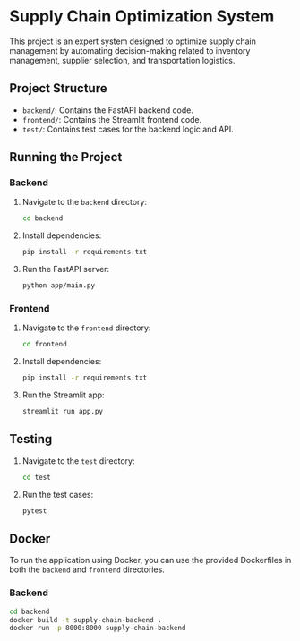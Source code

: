 # Supply Chain Optimization System

This project is an expert system designed to optimize supply chain management by automating decision-making related to inventory management, supplier selection, and transportation logistics.

## Project Structure

- `backend/`: Contains the FastAPI backend code.
- `frontend/`: Contains the Streamlit frontend code.
- `test/`: Contains test cases for the backend logic and API.

## Running the Project

### Backend
1. Navigate to the `backend` directory:
    ```bash
    cd backend
    ```
2. Install dependencies:
    ```bash
    pip install -r requirements.txt
    ```
3. Run the FastAPI server:
    ```bash
    python app/main.py
    ```

### Frontend
1. Navigate to the `frontend` directory:
    ```bash
    cd frontend
    ```
2. Install dependencies:
    ```bash
    pip install -r requirements.txt
    ```
3. Run the Streamlit app:
    ```bash
    streamlit run app.py
    ```

## Testing
1. Navigate to the `test` directory:
    ```bash
    cd test
    ```
2. Run the test cases:
    ```bash
    pytest
    ```

## Docker
To run the application using Docker, you can use the provided Dockerfiles in both the `backend` and `frontend` directories.

### Backend
```bash
cd backend
docker build -t supply-chain-backend .
docker run -p 8000:8000 supply-chain-backend